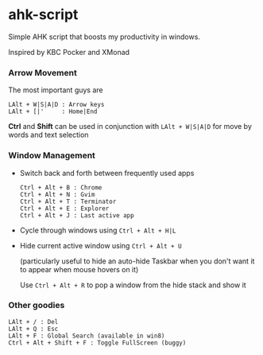 ahk-script
==========

Simple AHK script that boosts my productivity in windows.

Inspired by KBC Pocker and XMonad

### Arrow Movement

The most important guys are

```
LAlt + W|S|A|D : Arrow keys
LAlt + [|'     : Home|End
```

__Ctrl__ and __Shift__ can be used in conjunction with ``LAlt + W|S|A|D`` for
move by words and text selection

### Window Management

* Switch back and forth between frequently used apps

    ```
    Ctrl + Alt + B : Chrome
    Ctrl + Alt + N : Gvim
    Ctrl + Alt + T : Terminator
    Ctrl + Alt + E : Explorer
    Ctrl + Alt + J : Last active app
    ```

* Cycle through windows using ``Ctrl + Alt + H|L``

* Hide current active window using ``Ctrl + Alt + U``

    (particularly useful to hide an auto-hide Taskbar when you don't want it to
    appear when mouse hovers on it)

  Use ``Ctrl + Alt + R`` to pop a window from the hide stack and show it

### Other goodies

```
LAlt + / : Del
LAlt + Q : Esc
LAlt + F : Global Search (available in win8)
Ctrl + Alt + Shift + F : Toggle FullScreen (buggy)
```



